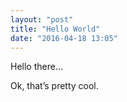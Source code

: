 ```yaml
---
layout: "post"
title: "Hello World"
date: "2016-04-18 13:05"
---
```


Hello there...

<script type="text/p5" data-autoplay data-preview-width="100%">
// Try moving your mouse...
function setup() {
  createCanvas(windowWidth, windowHeight);
}

function draw() {
  background(mouseX, mouseY, mouseX-mouseY);
}
</script>

Ok, that’s pretty cool.
